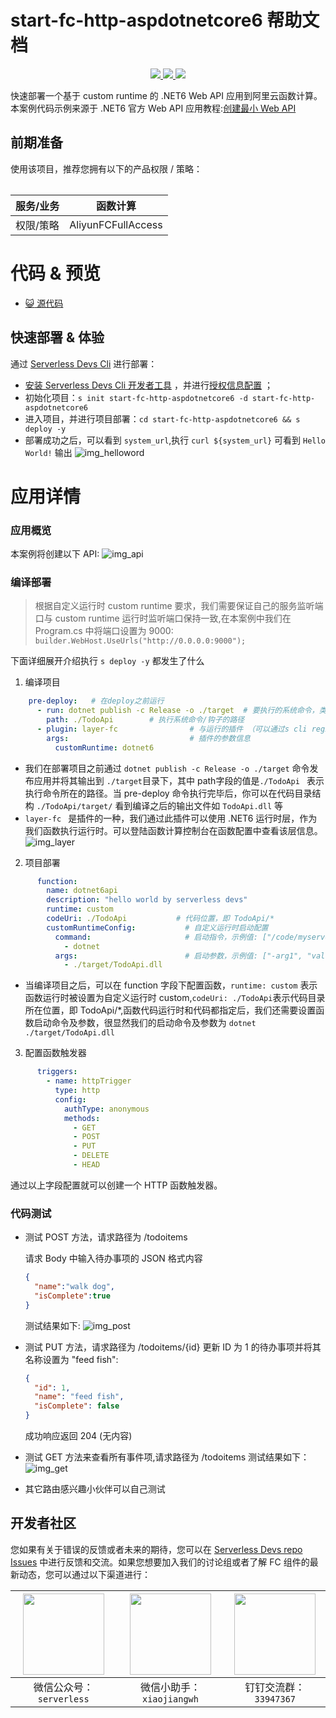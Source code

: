 # start-fc-http-aspdotnetcore6 帮助文档

<p align="center" class="flex justify-center">
    <a href="https://www.serverless-devs.com" class="ml-1">
    <img src="http://editor.devsapp.cn/icon?package=start-fc-http-aspdotnetcore6&type=packageType">
  </a>
  <a href="http://www.devsapp.cn/details.html?name=start-fc-http-aspdotnetcore6" class="ml-1">
    <img src="http://editor.devsapp.cn/icon?package=start-fc-http-aspdotnetcore6&type=packageVersion">
  </a>
  <a href="http://www.devsapp.cn/details.html?name=start-fc-http-aspdotnetcore6" class="ml-1">
    <img src="http://editor.devsapp.cn/icon?package=start-fc-http-aspdotnetcore6&type=packageDownload">
  </a>
</p>

<description>

快速部署一个基于 custom runtime 的 .NET6 Web API 应用到阿里云函数计算。本案例代码示例来源于 .NET6 官方 Web API 应用教程:[创建最小 Web API](https://docs.microsoft.com/zh-cn/aspnet/core/tutorials/min-web-api?view=aspnetcore-6.0&tabs=visual-studio#add-the-api-code)

</description>

<table>

## 前期准备
使用该项目，推荐您拥有以下的产品权限 / 策略：

| 服务/业务 | 函数计算 |     
| --- |  --- |   
| 权限/策略 | AliyunFCFullAccess |  

</table>

<codepre id="codepre">

# 代码 & 预览

- [ :smiley_cat:  源代码](https://github.com/penghuima/fc-http-aspdotnetcore6)

</codepre>

<deploy>

## 快速部署 & 体验

通过 [Serverless Devs Cli](https://www.serverless-devs.com/serverless-devs/install) 进行部署：
  - [安装 Serverless Devs Cli 开发者工具](https://www.serverless-devs.com/serverless-devs/install) ，并进行[授权信息配置](https://www.serverless-devs.com/fc/config) ；
  - 初始化项目：`s init start-fc-http-aspdotnetcore6 -d start-fc-http-aspdotnetcore6`   
  - 进入项目，并进行项目部署：`cd start-fc-http-aspdotnetcore6 && s deploy -y`
  - 部署成功之后，可以看到 `system_url`,执行 `curl ${system_url}` 可看到 `Hello World!` 输出
  ![img_helloword](https://img.alicdn.com/imgextra/i2/O1CN01zsjVIZ295NdP5Qk45_!!6000000008016-2-tps-761-234.png)
</deploy>

<appdetail id="flushContent">

# 应用详情
### 应用概览
本案例将创建以下 API:
![img_api](https://img.alicdn.com/imgextra/i4/O1CN01oCM0lE23UfoUOfO4J_!!6000000007259-2-tps-1744-642.png)
### 
### 编译部署
> 根据自定义运行时 custom runtime 要求，我们需要保证自己的服务监听端口与 custom runtime 运行时监听端口保持一致,在本案例中我们在 Program.cs 中将端口设置为 9000: `builder.WebHost.UseUrls("http://0.0.0.0:9000"); `

下面详细展开介绍执行 `s deploy -y` 都发生了什么
1. 编译项目
  ```yaml
      pre-deploy:   # 在deploy之前运行
        - run: dotnet publish -c Release -o ./target  # 要执行的系统命令，类似于一种钩子的形式
          path: ./TodoApi        # 执行系统命令/钩子的路径
        - plugin: layer-fc                # 与运行的插件 （可以通过s cli registry search --type Plugin 获取组件列表）
          args:                           # 插件的参数信息
            customRuntime: dotnet6
  ```
- 我们在部署项目之前通过 `dotnet publish -c Release -o ./target` 命令发布应用并将其输出到 `./target`目录下，其中 path字段的值是`./TodoApi ` 表示执行命令所在的路径。当 pre-deploy 命令执行完毕后，你可以在代码目录结构 `./TodoApi/target/` 看到编译之后的输出文件如 `TodoApi.dll` 等
- `layer-fc ` 是插件的一种，我们通过此插件可以使用 .NET6 运行时层，作为我们函数执行运行时。可以登陆函数计算控制台在函数配置中查看该层信息。
![img_layer](https://img.alicdn.com/imgextra/i4/O1CN01NwHOnN1wxLIRnEG40_!!6000000006374-2-tps-3514-366.png)

2. 项目部署
```yaml
      function:
        name: dotnet6api
        description: "hello world by serverless devs"
        runtime: custom
        codeUri: ./TodoApi           # 代码位置，即 TodoApi/*
        customRuntimeConfig:           # 自定义运行时启动配置
          command:                     # 启动指令，示例值: ["/code/myserver"]
            - dotnet
          args:                        # 启动参数，示例值: ["-arg1", "value1"]
            - ./target/TodoApi.dll
```
- 当编译项目之后，可以在 function 字段下配置函数，`runtime: custom` 表示函数运行时被设置为自定义运行时 custom,`codeUri: ./TodoApi`表示代码目录所在位置，即 TodoApi/*,函数代码运行时和代码都指定后，我们还需要设置函数启动命令及参数，很显然我们的启动命令及参数为 `dotnet ./target/TodoApi.dll`
3. 配置函数触发器
```yaml
      triggers:
        - name: httpTrigger
          type: http
          config:
            authType: anonymous
            methods:
              - GET
              - POST
              - PUT
              - DELETE
              - HEAD
```
通过以上字段配置就可以创建一个 HTTP 函数触发器。
### 代码测试
- 测试 POST 方法，请求路径为 /todoitems

  请求 Body 中输入待办事项的 JSON 格式内容
  ```JSON
  {
    "name":"walk dog",
    "isComplete":true
  }
  ```
  测试结果如下:
  ![img_post](https://img.alicdn.com/imgextra/i2/O1CN0103Ct2Z23tPCYWZ1SP_!!6000000007313-2-tps-3454-1972.png)
- 测试 PUT 方法，请求路径为 /todoitems/{id}
更新 ID 为 1 的待办事项并将其名称设置为 "feed fish":
  ```JSON
  {
    "id": 1,
    "name": "feed fish",
    "isComplete": false
  }
  ```
  成功响应返回 204 (无内容)
- 测试 GET 方法来查看所有事件项,请求路径为 /todoitems
  测试结果如下：
  ![img_get](https://img.alicdn.com/imgextra/i2/O1CN01W0zzWy1GEiqYvU9Ft_!!6000000000591-2-tps-3456-1578.png)
- 其它路由感兴趣小伙伴可以自己测试
  
</appdetail>

<devgroup>

## 开发者社区

您如果有关于错误的反馈或者未来的期待，您可以在 [Serverless Devs repo Issues](https://github.com/serverless-devs/serverless-devs/issues) 中进行反馈和交流。如果您想要加入我们的讨论组或者了解 FC 组件的最新动态，您可以通过以下渠道进行：

<p align="center">

| <img src="https://serverless-article-picture.oss-cn-hangzhou.aliyuncs.com/1635407298906_20211028074819117230.png" width="130px" > | <img src="https://serverless-article-picture.oss-cn-hangzhou.aliyuncs.com/1635407044136_20211028074404326599.png" width="130px" > | <img src="https://serverless-article-picture.oss-cn-hangzhou.aliyuncs.com/1635407252200_20211028074732517533.png" width="130px" > |
|--- | --- | --- |
| <center>微信公众号：`serverless`</center> | <center>微信小助手：`xiaojiangwh`</center> | <center>钉钉交流群：`33947367`</center> | 

</p>

</devgroup>